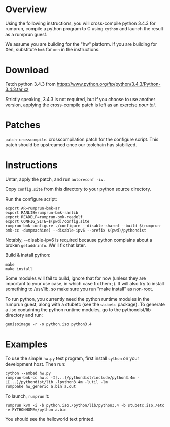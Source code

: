 Overview
========

Using the following instructions, you will cross-compile python 3.4.3
for rumprun, compile a python program to C using `cython` and launch
the result as a rumprun guest.

We assume you are building for the "hw" platform.  If you are building
for Xen, substitute `bmk` for `xen` in the instructions.

Download
========

Fetch python 3.4.3 from
https://www.python.org/ftp/python/3.4.3/Python-3.4.3.tar.xz

Strictly speaking, 3.4.3 is not required, but if you choose to use another
version, applying the cross-compile patch is left as an exercise _pour toi_.


Patches
=======

`patch-crosscompile`: crosscompilation patch for the configure script.
This patch should be upstreamed once our toolchain has stabilized.


Instructions
============

Untar, apply the patch, and run `autoreconf -iv`.

Copy `config.site` from this directory to your python source directory.

Run the configure script:

```
export AR=rumprun-bmk-ar
export RANLIB=rumprun-bmk-ranlib
export READELF=rumprun-bmk-readelf
export CONFIG_SITE=$(pwd)/config.site
rumprun-bmk-configure ./configure --disable-shared --build $(rumprun-bmk-cc -dumpmachine) --disable-ipv6 --prefix $(pwd)/pythondist
```

Notably, --disable-ipv6 is required because python complains about
a broken `getaddrinfo`.  We'll fix that later.

Build & install python:

```
make
make install
```

Some modules will fail to build, ignore that for now (unless they are
important to your use case, in which case fix them ;).  It will also
try to install something to /usr/lib, so make sure you run "make install"
as non-root.

To run python, you currently need the python runtime modules in the
rumprun guest, along with a stubetc (see the `stubetc` package).
To generate a .iso containing the python runtime modules, go to the
pythondist/lib directory and run:

```
genisoimage -r -o python.iso python3.4
```

Examples
========

To use the simple `hw.py` test program, first install `cython` on
your development host.  Then run:

```
cython --embed hw.py
rumprun-bmk-cc hw.c -I[...]/pythondist/include/python3.4m -L[...]/pythondist/lib -lpython3.4m -lutil -lm
rumpbake hw_generic a.bin a.out
```

To launch, `rumprun` it:

```
rumprun kvm -i -b python.iso,/python/lib/python3.4 -b stubetc.iso,/etc -e PYTHONHOME=/python a.bin
```

You should see the helloworld text printed.
